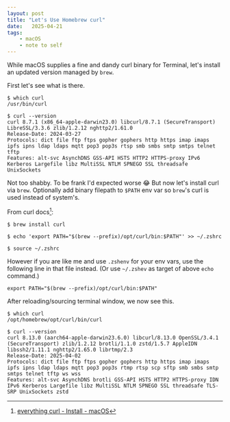 ```yaml
---
layout: post
title: "Let's Use Homebrew curl"
date:   2025-04-21
tags: 
    - macOS 
    - note to self
--- 
```

While macOS supplies a fine and dandy curl binary for Terminal, let's install an updated version managed by `brew`.

First let's see what is there.

```
$ which curl                                                                        
/usr/bin/curl

$ curl --version                                                                           
curl 8.7.1 (x86_64-apple-darwin23.0) libcurl/8.7.1 (SecureTransport) LibreSSL/3.3.6 zlib/1.2.12 nghttp2/1.61.0
Release-Date: 2024-03-27
Protocols: dict file ftp ftps gopher gophers http https imap imaps ipfs ipns ldap ldaps mqtt pop3 pop3s rtsp smb smbs smtp smtps telnet tftp
Features: alt-svc AsynchDNS GSS-API HSTS HTTP2 HTTPS-proxy IPv6 Kerberos Largefile libz MultiSSL NTLM SPNEGO SSL threadsafe UnixSockets
```

Not too shabby. To be frank I'd expected worse 😂 But now let's install curl via `brew`. Optionally add binary filepath to `$PATH` env var so `brew`'s curl is used instead of system's.

From curl docs[^fn-1]: 
```
$ brew install curl

$ echo 'export PATH="$(brew --prefix)/opt/curl/bin:$PATH"' >> ~/.zshrc

$ source ~/.zshrc
```
However if you are like me and use `.zshenv` for your env vars, use the following line in that file instead. (Or use `~/.zshev` as target of above `echo` command.)
```
export PATH="$(brew --prefix)/opt/curl/bin:$PATH"
```
After reloading/sourcing terminal window, we now see this.
```
$ which curl                                                                 
/opt/homebrew/opt/curl/bin/curl

$ curl --version    
curl 8.13.0 (aarch64-apple-darwin23.6.0) libcurl/8.13.0 OpenSSL/3.4.1 (SecureTransport) zlib/1.2.12 brotli/1.1.0 zstd/1.5.7 AppleIDN libssh2/1.11.1 nghttp2/1.65.0 librtmp/2.3
Release-Date: 2025-04-02
Protocols: dict file ftp ftps gopher gophers http https imap imaps ipfs ipns ldap ldaps mqtt pop3 pop3s rtmp rtsp scp sftp smb smbs smtp smtps telnet tftp ws wss
Features: alt-svc AsynchDNS brotli GSS-API HSTS HTTP2 HTTPS-proxy IDN IPv6 Kerberos Largefile libz MultiSSL NTLM SPNEGO SSL threadsafe TLS-SRP UnixSockets zstd
```
[^fn-1]: [everything curl - Install - macOS](https://everything.curl.dev/install/macos.html)